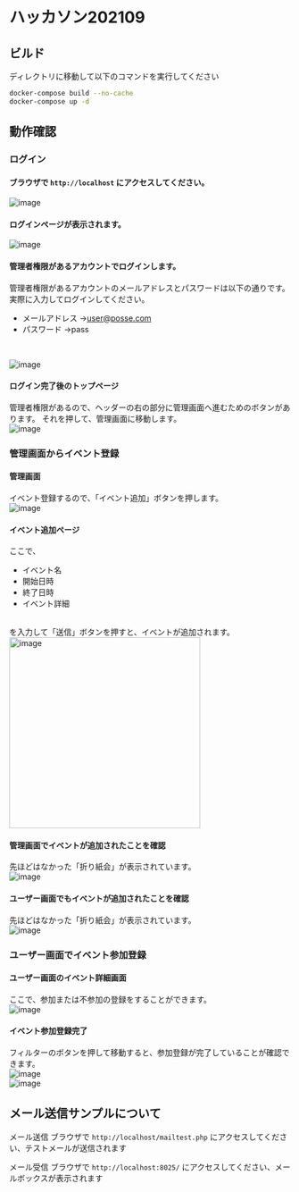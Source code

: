# ハッカソン202109

## ビルド

ディレクトリに移動して以下のコマンドを実行してください

```bash
docker-compose build --no-cache
docker-compose up -d
```

## 動作確認
### ログイン
#### ブラウザで `http://localhost` にアクセスしてください。
![image](https://user-images.githubusercontent.com/94669039/189110868-00a9a465-2c77-4f95-b83a-89c76365ee8b.png)

#### ログインページが表示されます。
![image](https://user-images.githubusercontent.com/94669039/189111328-c962b4d6-f93f-4d9c-864c-0bd168862239.png)

#### 管理者権限があるアカウントでログインします。
管理者権限があるアカウントのメールアドレスとパスワードは以下の通りです。
実際に入力してログインしてください。
- メールアドレス ->user@posse.com
- パスワード ->pass
<br>

![image](https://user-images.githubusercontent.com/94669039/189111749-67291758-1b18-46ad-a97f-e381f26b431f.png)

#### ログイン完了後のトップページ
管理者権限があるので、ヘッダーの右の部分に管理画面へ進むためのボタンがあります。
それを押して、管理画面に移動します。
<br>
![image](https://user-images.githubusercontent.com/94669039/189113786-b65c8ca2-45e8-48cf-874e-1055830e5f07.png)

### 管理画面からイベント登録
#### 管理画面
イベント登録するので、「イベント追加」ボタンを押します。
<br>
![image](https://user-images.githubusercontent.com/94669039/189113961-ad037e1d-e96a-4629-94e0-8b5efb2a7362.png)

#### イベント追加ページ
ここで、
- イベント名
- 開始日時
- 終了日時
- イベント詳細
<br>
を入力して「送信」ボタンを押すと、イベントが追加されます。
<br>
<img width="342" alt="image" src="https://user-images.githubusercontent.com/94669039/189119132-c83e2924-3cce-4511-a932-a59b05411a45.png">

#### 管理画面でイベントが追加されたことを確認
先ほどはなかった「折り紙会」が表示されています。
<br>
![image](https://user-images.githubusercontent.com/94669039/189115745-fa263246-bd62-46c4-8bd3-ecd84b842d5b.png)

#### ユーザー画面でもイベントが追加されたことを確認
先ほどはなかった「折り紙会」が表示されています。
<br>
![image](https://user-images.githubusercontent.com/94669039/189115884-f6b04375-5505-4104-86f0-849bdd06df22.png)

### ユーザー画面でイベント参加登録

#### ユーザー画面のイベント詳細画面
ここで、参加または不参加の登録をすることができます。
<br>
![image](https://user-images.githubusercontent.com/94669039/189116071-bf0e62b3-fe1d-462e-b834-a18fefb79663.png)

#### イベント参加登録完了
フィルターのボタンを押して移動すると、参加登録が完了していることが確認できます。
<br>
![image](https://user-images.githubusercontent.com/94669039/189116326-3bd727e0-bfcb-413c-a3a2-10f43a935935.png)
<br>
![image](https://user-images.githubusercontent.com/94669039/189117713-9095d26e-5672-43ec-8e9f-38394b162ea0.png)


## メール送信サンプルについて

メール送信
ブラウザで `http://localhost/mailtest.php` にアクセスしてください、テストメールが送信されます

メール受信
ブラウザで `http://localhost:8025/` にアクセスしてください、メールボックスが表示されます
